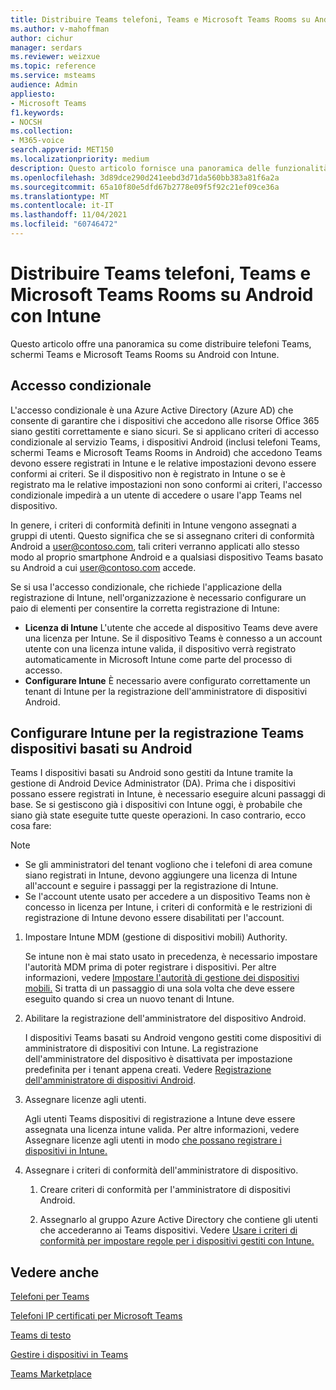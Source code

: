 ```yaml
---
title: Distribuire Teams telefoni, Teams e Microsoft Teams Rooms su Android con Intune
ms.author: v-mahoffman
author: cichur
manager: serdars
ms.reviewer: weizxue
ms.topic: reference
ms.service: msteams
audience: Admin
appliesto:
- Microsoft Teams
f1.keywords:
- NOCSH
ms.collection:
- M365-voice
search.appverid: MET150
ms.localizationpriority: medium
description: Questo articolo fornisce una panoramica delle funzionalità supportate da Microsoft Teams display.
ms.openlocfilehash: 3d89dce290d241eebd3d71da560bb383a81f6a2a
ms.sourcegitcommit: 65a10f80e5dfd67b2778e09f5f92c21ef09ce36a
ms.translationtype: MT
ms.contentlocale: it-IT
ms.lasthandoff: 11/04/2021
ms.locfileid: "60746472"
---
```

# <a name="deploy-teams-phones-teams-displays-and-microsoft-teams-rooms-on-android-using-intune"></a>Distribuire Teams telefoni, Teams e Microsoft Teams Rooms su Android con Intune

Questo articolo offre una panoramica su come distribuire telefoni Teams, schermi Teams e Microsoft Teams Rooms su Android con Intune.

## <a name="conditional-access"></a>Accesso condizionale

L'accesso condizionale è una Azure Active Directory (Azure AD) che consente di garantire che i dispositivi che accedono alle risorse Office 365 siano gestiti correttamente e siano sicuri.  Se si applicano criteri di accesso condizionale al servizio Teams, i dispositivi Android (inclusi telefoni Teams, schermi Teams e Microsoft Teams Rooms in Android) che accedono Teams devono essere registrati in Intune e le relative impostazioni devono essere conformi ai criteri.  Se il dispositivo non è registrato in Intune o se è registrato ma le relative impostazioni non sono conformi ai criteri, l'accesso condizionale impedirà a un utente di accedere o usare l'app Teams nel dispositivo.

In genere, i criteri di conformità definiti in Intune vengono assegnati a gruppi di utenti.  Questo significa che se si assegnano criteri di conformità Android a user@contoso.com, tali criteri verranno applicati allo stesso modo al proprio smartphone Android e a qualsiasi dispositivo Teams basato su Android a cui user@contoso.com accede.

Se si usa l'accesso condizionale, che richiede l'applicazione della registrazione di Intune, nell'organizzazione è necessario configurare un paio di elementi per consentire la corretta registrazione di Intune:

- **Licenza di Intune** L'utente che accede al dispositivo Teams deve avere una licenza per Intune.  Se il dispositivo Teams è connesso a un account utente con una licenza intune valida, il dispositivo verrà registrato automaticamente in Microsoft Intune come parte del processo di accesso.
- **Configurare Intune** È necessario avere configurato correttamente un tenant di Intune per la registrazione dell'amministratore di dispositivi Android.

## <a name="configure-intune-to-enroll-teams-android-based-devices"></a>Configurare Intune per la registrazione Teams dispositivi basati su Android

Teams I dispositivi basati su Android sono gestiti da Intune tramite la gestione di Android Device Administrator (DA). Prima che i dispositivi possano essere registrati in Intune, è necessario eseguire alcuni passaggi di base.  Se si gestiscono già i dispositivi con Intune oggi, è probabile che siano già state eseguite tutte queste operazioni.  In caso contrario, ecco cosa fare:

> [!NOTE]
> - Se gli amministratori del tenant vogliono che i telefoni di area comune siano registrati in Intune, devono aggiungere una licenza di Intune all'account e seguire i passaggi per la registrazione di Intune.
> - Se l'account utente usato per accedere a un dispositivo Teams non è concesso in licenza per Intune, i criteri di conformità e le restrizioni di registrazione di Intune devono essere disabilitati per l'account.



1. Impostare Intune MDM (gestione di dispositivi mobili) Authority.  

   Se intune non è mai stato usato in precedenza, è necessario impostare l'autorità MDM prima di poter registrare i dispositivi. Per altre informazioni, vedere [Impostare l'autorità di gestione dei dispositivi mobili.](/intune/fundamentals/mdm-authority-set)  Si tratta di un passaggio di una sola volta che deve essere eseguito quando si crea un nuovo tenant di Intune.
1. Abilitare la registrazione dell'amministratore del dispositivo Android.
  
   I dispositivi Teams basati su Android vengono gestiti come dispositivi di amministratore di dispositivi con Intune.  La registrazione dell'amministratore del dispositivo è disattivata per impostazione predefinita per i tenant appena creati. Vedere [Registrazione dell'amministratore di dispositivi Android](/intune/enrollment/android-enroll-device-administrator).
1. Assegnare licenze agli utenti. 
 
   Agli utenti Teams dispositivi di registrazione a Intune deve essere assegnata una licenza intune valida. Per altre informazioni, vedere Assegnare licenze agli utenti in modo [che possano registrare i dispositivi in Intune.](/intune/fundamentals/licenses-assign)
1. Assegnare i criteri di conformità dell'amministratore di dispositivo.  

   1. Creare criteri di conformità per l'amministratore di dispositivi Android.

   1. Assegnarlo al gruppo Azure Active Directory che contiene gli utenti che accederanno ai Teams dispositivi. Vedere [Usare i criteri di conformità per impostare regole per i dispositivi gestiti con Intune.](/mem/intune/protect/device-compliance-get-started)

## <a name="see-also"></a>Vedere anche

[Telefoni per Teams](phones-for-teams.md)

[Telefoni IP certificati per Microsoft Teams](teams-ip-phones.md)

[Teams di testo](teams-displays.md)

[Gestire i dispositivi in Teams](device-management.md)

[Teams Marketplace](https://office.com/teamsdevices)
